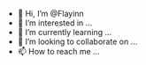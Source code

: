 - 👋 Hi, I’m @Flayinn
- 👀 I’m interested in ...
- 🌱 I’m currently learning ...
- 💞️ I’m looking to collaborate on ...
- 📫 How to reach me ...

<!---
Flayinn/Flayinn is a ✨ special ✨ repository because its `README.md` (this file) appears on your GitHub profile.
You can click the Preview link to take a look at your changes.
--->

